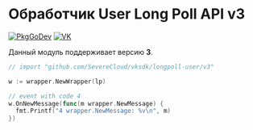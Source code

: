 # Обработчик User Long Poll API v3

[![PkgGoDev](https://pkg.go.dev/badge/github.com/SevereCloud/vksdk/longpoll-user/v3)](https://pkg.go.dev/github.com/SevereCloud/vksdk/longpoll-user/v3)
[![VK](https://img.shields.io/badge/developers-%234a76a8.svg?logo=VK&logoColor=white)](https://vk.com/dev/using_longpoll)

Данный модуль поддерживает версию **3**.

```go
// import "github.com/SevereCloud/vksdk/longpoll-user/v3"

w := wrapper.NewWrapper(lp)

// event with code 4
w.OnNewMessage(func(m wrapper.NewMessage) {
  fmt.Printf("4 wrapper.NewMessage: %v\n", m)
})
```
